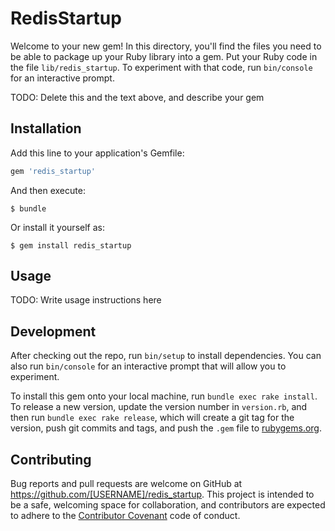 # RedisStartup

Welcome to your new gem! In this directory, you'll find the files you need to be able to package up your Ruby library into a gem. Put your Ruby code in the file `lib/redis_startup`. To experiment with that code, run `bin/console` for an interactive prompt.

TODO: Delete this and the text above, and describe your gem

## Installation

Add this line to your application's Gemfile:

```ruby
gem 'redis_startup'
```

And then execute:

    $ bundle

Or install it yourself as:

    $ gem install redis_startup

## Usage

TODO: Write usage instructions here

## Development

After checking out the repo, run `bin/setup` to install dependencies. You can also run `bin/console` for an interactive prompt that will allow you to experiment.

To install this gem onto your local machine, run `bundle exec rake install`. To release a new version, update the version number in `version.rb`, and then run `bundle exec rake release`, which will create a git tag for the version, push git commits and tags, and push the `.gem` file to [rubygems.org](https://rubygems.org).

## Contributing

Bug reports and pull requests are welcome on GitHub at https://github.com/[USERNAME]/redis_startup. This project is intended to be a safe, welcoming space for collaboration, and contributors are expected to adhere to the [Contributor Covenant](contributor-covenant.org) code of conduct.

